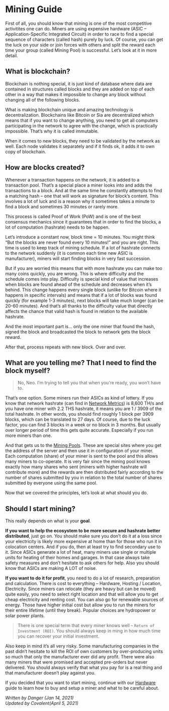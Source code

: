 # Mining Guide
First of all, you should know that mining is one of the most competitive activitites one can do. Miners are using expensive hardware (ASIC – Application-Specific Integrated Circuit) in order to race to find a special sequence of characters (called hash) purely by luck. Of course, you can get the luck on your side or join forces with others and split the reward each time your group (called Mining Pool) is successful. Let’s look at it in more detail.

## What is blockchain?
Blockchain is nothing special, it is just kind of database where data are contained in structures called blocks and they are added on top of each other in a way that makes it impossible to change any block without changing all of the following blocks.

What is making blockchain unique and amazing technology is decentralization. Blockchains like Bitcoin or Sia are decentralized which means that if you want to change anything, you need to get all computers participating in the network to agree with the change, which is practically impossible. That’s why it is called immutable.

When it comes to new blocks, they need to be validated by the network as well. Each node validates it separately and if it finds ok, it adds it to own copy of blockchain.

## How are blocks created?
Whenever a transaction happens on the network, it is added to a transaction pool. That’s a special place a miner looks into and adds the transactions to a block. And at the same time he constantly attempts to find a matching hash – one that will work as signature for block’s content. This involves a lot of luck and is a reason why it sometimes takes a minute to find a block and sometimes 30 minutes or rarely more.

This process is called Proof of Work (PoW) and is one of the best consensus mechanics since it guarantees that in order to find the blocks, a lot of computation (hashrate) needs to be happen.

Let’s introduce a constant now, block time = 10 minutes. You might think “But the blocks are never found every 10 minutes!” and you are right. This time is used to keep track of mining schedule. If a lot of hashrate connects to the network suddenly (it is common each time new ASIC is manufacturer), miners will start finding blocks in very fast succession.

But if you are worried this means that with more hashrate you can make too many coins quickly, you are wrong. This is where difficulty and the schedule comes into play. Difficulty is special kind of value that increases when blocks are found ahead of the schedule and decreases when it’s behind. This change happens every single block (unlike for Bitcoin where it happens in specific intervals) and means that if a lot of blocks was found quickly (for example 1-3 minutes), next blocks will take much longer (can be 20-60 minutes). And that’s all thanks to the difficulty value that directly affects the chance that valid hash is found in relation to the available hashrate.

And the most important part is… only the one miner that found the hash, signed the block and broadcasted the block to network gets the block reward.

After that, process repeats with new block. Over and over.

## What are you telling me? That I need to find the block myself?
> No, Neo. I’m trying to tell you that when you’re ready, you won’t have to.

That’s one option. Some miners run their ASICs as kind of lottery. If you know that network hashrate (can find in [Network Metrics](/pages/discover/network-metrics/en.html)) is 8,600 TH/s and you have one miner with 2.2 THS hashrate, it means you are 1 / 3909 of the total hashrate. In other words, you should find roughly 1 block per 3909 blocks, which can be translated to 27 days. Of course, due to the luck factor, you can find 3 blocks in a week or no block in 3 months. But usually over longer period of time this gets quite accurate. Especially if you run more miners than one.

And that gets us to the [Mining Pools](/pages/mining/mining-pools/en.html). These are special sites where you get the address of the server and then use it in configuration of your miner. Each computation (share) of your miner is sent to the pool and this allows many miners to co-operate. It is very fair since the mining pool knows exactly how many shares who sent (miners with higher hashrate will contribute more) and the rewards are then distributed fairly according to the number of shares submitted by you in relation to the total number of shares submitted by everyone using the same pool.

Now that we covered the principles, let’s look at what should you do.

## Should I start mining?
This really depends on what is your **goal**.

**If you want to help the ecosystem to be more secure and hashrate better distributed**, just go on. You should make sure you don’t do it at a loss since your electricity is likely more expensive at home than for those who run it in colocation centers. And if you do, then at least try to find secondary use to it. Since ASICs generate a lot of heat, many miners use single or multiple units for heating of their homes and garages. In that case always take safety measures and don’t hesitate to ask others for help. Also you should know that ASICs are making A LOT of noise.

**If you want to do it for profit**, you need to do a lot of research, preparation and calculation. There is cost to everything – Hardware, Hosting / Location, Electricity. Since miners can relocate (they are heavy but can be moved) quite easily, you need to select right location and that will allow you to get cheap electricity and renting cost. You can also go for renewable sources of energy. Those have higher initial cost but allow you to run the miners for their entire lifetime (until they break). Popular choices are hydropower or solar power plants.

> There is one special term that every miner knows well – `Return of Investment (ROI)`. You should always keep in ming in how much time you can recover your initial investment.

Also keep in mind it’s all very risky. Some manufacturing companies in the past didn’t hesitate to kill the ROI of own customers by over-producing units so much that only the manufacturer ever did any profit. There were also many miners that were promised and accepted pre-orders but never delivered. You should always verify that what you pay for is a real thing and that manufacturer doesn’t play against you.

If you decided that you want to start mining, continue with our [Hardware](/pages/mining/hardware/en.md) guide to learn how to buy and setup a miner and what to be careful about.

*Written by Danger (Jan 14, 2021)*  
*Updated by Covalent(April 5, 2021)*
